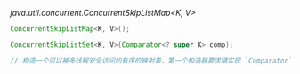 *java.util.concurrent.ConcurrentSkipListMap<K, V>*
```java
ConcurrentSkipListMap<K, V>();

ConcurrentSkipListSet<K, V>(Comparator<? super K> comp);

// 构造一个可以被多线程安全访问的有序的映射表，第一个构造器要求键实现 `Comparator` 接口

```